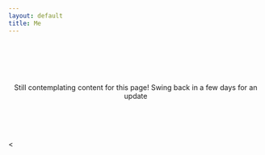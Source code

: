 ```yaml
---
layout: default
title: Me
---
```

<br>
<br>
<br>
<br>
<p align = "center"> Still contemplating content for this page! Swing back in a few days for an update</p>
<br>
<br>
<br>

<

